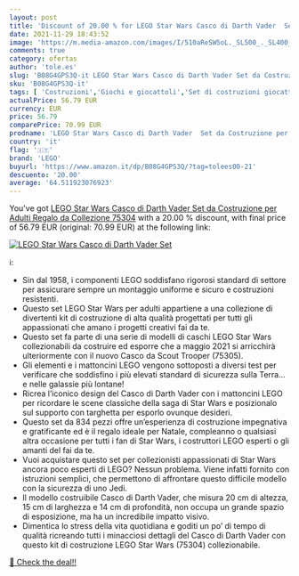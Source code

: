```yaml
---
layout: post
title: 'Discount of 20.00 % for LEGO Star Wars Casco di Darth Vader  Set'
date: 2021-11-29 18:43:52
image: 'https://m.media-amazon.com/images/I/510aReSW5oL._SL500_._SL400_.jpg'
comments: true
category: ofertas
author: 'tole.es'
slug: 'B08G4GPS3Q-it LEGO Star Wars Casco di Darth Vader Set da Costruzione per...'
sku: 'B08G4GPS3Q-it'
tags: [ 'Costruzioni','Giochi e giocattoli','Set di costruzioni giocattolo','lego', ]
actualPrice: 56.79 EUR
currency: EUR
price: 56.79
comparePrice: 70.99 EUR
prodname: 'LEGO Star Wars Casco di Darth Vader  Set da Costruzione per Adulti  Regalo da Collezione  75304'
country: 'it'
flag: '🇮🇹'
brand: 'LEGO'
buyurl: 'https://www.amazon.it/dp/B08G4GPS3Q/?tag=tolees00-21'
descuento: '20.00'
average: '64.511923076923'
---
```


You've got [LEGO Star Wars Casco di Darth Vader  Set da Costruzione per Adulti  Regalo da Collezione  75304](https://www.amazon.it/dp/B08G4GPS3Q/?tag=tolees00-21) with a  20.00 % discount, with final price of 56.79 EUR (original: 70.99 EUR) at the following link:

[![LEGO Star Wars Casco di Darth Vader  Set](https://m.media-amazon.com/images/I/510aReSW5oL._SL500_._SL400_.jpg)](https://www.amazon.it/dp/B08G4GPS3Q/?tag=tolees00-21)

ℹ️:

- Sin dal 1958, i componenti LEGO soddisfano rigorosi standard di settore per assicurare sempre un montaggio uniforme e sicuro e costruzioni resistenti.
- Questo set LEGO Star Wars per adulti appartiene a una collezione di divertenti kit di costruzione di alta qualità progettati per tutti gli appassionati che amano i progetti creativi fai da te.
- Questo set fa parte di una serie di modelli di caschi LEGO Star Wars collezionabili da costruire ed esporre che a maggio 2021 si arricchirà ulteriormente con il nuovo Casco da Scout Trooper (75305).
- Gli elementi e i mattoncini LEGO vengono sottoposti a diversi test per verificare che soddisfino i più elevati standard di sicurezza sulla Terra... e nelle galassie più lontane!
- Ricrea l’iconico design del Casco di Darth Vader con i mattoncini LEGO per ricordare le scene classiche della saga di Star Wars e posizionalo sul supporto con targhetta per esporlo ovunque desideri.
- Questo set da 834 pezzi offre un’esperienza di costruzione impegnativa e gratificante ed è il regalo ideale per Natale, compleanno o qualsiasi altra occasione per tutti i fan di Star Wars, i costruttori LEGO esperti o gli amanti del fai da te.
- Vuoi acquistare questo set per collezionisti appassionati di Star Wars ancora poco esperti di LEGO? Nessun problema. Viene infatti fornito con istruzioni semplici, che permettono di affrontare questo difficile modello con la sicurezza di uno Jedi.
- Il modello costruibile Casco di Darth Vader, che misura 20 cm di altezza, 15 cm di larghezza e 14 cm di profondità, non occupa un grande spazio di esposizione, ma ha un incredibile impatto visivo.
- Dimentica lo stress della vita quotidiana e goditi un po’ di tempo di qualità ricreando tutti i minacciosi dettagli del Casco di Darth Vader con questo kit di costruzione LEGO Star Wars (75304) collezionabile.

[🛒 Check the deal!!](https://www.amazon.it/dp/B08G4GPS3Q/?tag=tolees00-21)

